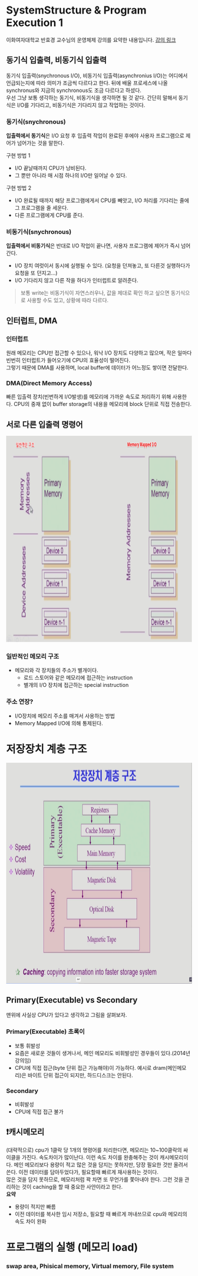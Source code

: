 SystemStructure & Program Execution 1
===
이화여자대학교 반효경 교수님의 운영체제 강의를 요약한 내용입니다.  [강의 링크](http://www.kocw.net/home/cview.do?cid=4b9cd4c7178db077)  

## 동기식 입출력, 비동기식 입출력
동기식 입출력(snychronous I/O), 비동기식 입출력(asynchronius I/O)는 어디에서 언급되는지에 따라 의미가 조금씩 다르다고 한다. 뒤에 배울 프로세스에 나올 synchronus와 지금의 synchronous도 조금 다르다고 하셨다.  
우선 그냥 보통 생각하는 동기식, 비동기식을 생각하면 될 것 같다. 간단히 말해서 동기식은 I/O를 기다리고, 비동기식은 기다리지 않고 작업하는 것이다.

### 동기식(snychronous)
**입출력에서 동기식**은 I/O 요청 후 입출력 작업이 완료된 후에야 사용자 프로그램으로 제어가 넘어가는 것을 말한다.   

구현 방법 1
- I/O 끝날때까지 CPU가 낭비된다.
- 그 뿐만 아니라 매 시점 하나의 I/O만 일어날 수 있다.  


구현 방법 2
- I/O 완료될 때까지 해당 프로그램에게서 CPU를 빼앗고, I/O 처리를 기다리는 줄에 그 프로그램을 줄 세운다.
- 다른 프로그램에게 CPU를 준다.  
### 비동기식(snychronous)
**입출력에서 비동기식**은 반대로 I/O 작업이 끝나면, 사용자 프로그램에 제어가 즉시 넘어간다.
- I/O 장치 여럿이서 동시에 실행될 수 있다. (요청을 던져놓고, 또 다른것 실행하다가 요청을 또 던지고...)  
- I/O 기다리지 않고 다른 작을 하다가 인터럽트로 알려준다.

>보통 write는 비동기식이 자연스러우나, 값을 제대로 확인 하고 싶으면 동기식으로 사용할 수도 있고, 상황에 따라 다르다.

## 인터럽트, DMA
### 인터럽트
원래 메모리는 CPU만 접근할 수 있으나, 워낙 I/O 장치도 다양하고 많으며, 작은 일마다 빈번히 인터럽트가 들어오기에 CPU의 효율성이 떨어진다.  
그렇기 때문에 DMA를 사용하며, local buffer에 데이터가 어느정도 쌓이면 전달한다.
### DMA(Direct Memory Access)
빠른 입출력 장치(빈번하게 I/O발생)를 메모리에 가까운 속도로 처리하기 위해 사용한다. CPU의 중재 없이 buffer storage의 내용을 메모리에 block 단위로 직접 전송한다.

## 서로 다른 입출력 명령어
<p align="center">
<img src ="./images/memory1.png" style="margin:10;" width=900px height=560px alt=memory1>  
</p>  

### 일반적인 메모리 구조
- 메모리와 각 장치들의 주소가 별개이다.
    - 로드 스토어와 같은 메모리에 접근하는 instruction
    - 별개의 I/O 장치에 접근하는 special instruction
### 주소 연장?
- I/O장치에 메모리 주소를 매겨서 사용하는 방법
- Memory Mapped I/O에 의해 통제된다.

# 저장장치 계층 구조
<p align="center">
<img src ="./images/storage_layer.png" style="margin:10;" width=900px height=600px alt=storage1>  
<p>  

## Primary(Executable) vs Secondary
맨위에 사실상 CPU가 있다고 생각하고 그림을 살펴보자.
### Primary(Executable) 초록이
- 보통 휘발성
- 요즘은 새로운 것들이 생겨나서, 메인 메모리도 비휘발성인 경우들이 있다.(2014년 강의임)
- CPU에 직접 접근(byte 단위 접근 가능해야)이 가능하다. 예시로 dram(메인메모리)은 바이트 단위 접근이 되지만, 하드디스크는 안된다.
### Secondary
- 비휘발성
- CPU에 직접 접근 불가

## ❗️캐시메모리
(대략적으로) cpu가 1클락 당 1개의 명령어를 처리한다면, 메모리는 10~100클락의 싸이클을 가진다. 속도차이가 많이난다. 이런 속도 차이를 완충해주는 것이 캐시메모리이다. 메인 메모리보다 용량이 적고 많은 것을 담지는 못하지만, 당장 필요한 것만 올려서 쓴다. 이전 데이터를 담아두었다가, 필요할때 빠르게 재사용하는 것이다.  
많은 것을 담지 못하므로, 메모리처럼 꽉 차면 또 무언가를 쫓아내야 한다. 그런 것을 관리하는 것이 caching을 할 때 중요한 사안이라고 한다.  
**요약**
- 용량이 적지만 빠름
- 이전 데이터를 복사한 임시 저장소, 필요할 때 빠르게 꺼내쓰므로 cpu와 메모리의 속도 차이 완화


# 프로그램의 실행 (메모리 load)
### swap area, Phisical memory, Virtual memory, File system